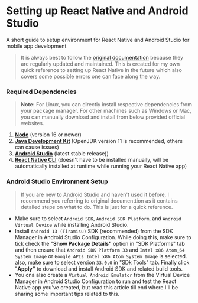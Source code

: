 # Setting up React Native and Android Studio

A short guide to setup environment for React Native and Android Studio for mobile app development

> It is always best to follow the [original documentation](https://reactnative.dev/docs/environment-setup?guide=native&os=linux "Official documentation for setting up React Native environment") because they are regularly updated and maintained. This is created for my own quick reference to setting up React Native in the future which also covers some possible errors one can face along the way.

### Required Dependencies

> **Note:** For Linux, you can directly install respective dependencies from your package manager. For other machines such as Windows or Mac, you can manually download and install from below provided official websites.

1. **[Node](https://nodejs.org/en/download "Download Node.js for your machine")** (version 16 or newer)
2. **[Java Development Kit](https://adoptium.net/temurin/releases/?version=11 "Download OpenJDK11 for your machine")** (OpenJDK version 11 is recommended, others can cause issues)
3. **[Android Studio](https://developer.android.com/studio "Download Android Studio for your machine")** (latest stable release))
4. **[React Native CLI](https://reactnative.dev/ "React Native Official Site")** (doesn't have to be installed manually, will be automatically installed at runtime while running your React Native app)

### Android Studio Environment Setup

> If you are new to Android Studio and haven't used it before, I recommend you referring to original documenttion as it contains detailed steps on what to do. This is just for a quick reference.

- Make sure to select `Android SDK`, `Android SDK Platform`, and `Android Virtual Device` while installing Android Studio.
- Install `Android 13 (Tiramisu)` SDK (recommended) from the SDK Manager in Android Studio Configuration. While doing this, make sure to tick check the "**Show Package Details"** option in "SDK Platforms" tab and then ensure that `Android SDK Platform 33` and `Intel x86 Atom_64 System Image` or `Google APIs Intel x86 Atom System Image` is selected. also, make sure to select version `33.0.0` in "SDk Tools" tab. Finally click "**Apply"** to download and install Android SDK and related build tools.
- You cna also create a `Virtual Android Emulator` from the Virtual Device Manager in Android Studio Configuration to run and test the React Native app you've created, but read this article till end where I'll be sharing some important tips related to this.
